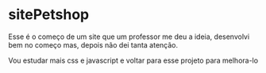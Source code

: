 # sitePetshop

Esse é o começo de um site que um professor me deu a ideia, desenvolvi bem no começo mas, depois não dei tanta atenção.

Vou estudar mais css e javascript e voltar para esse projeto para melhora-lo
